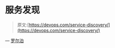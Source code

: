 # 服务发现

> 原文:[https://devops.com/service-discovery/](https://devops.com/service-discovery/)

— [罗尔泊](https://devops.com/author/breselman/)